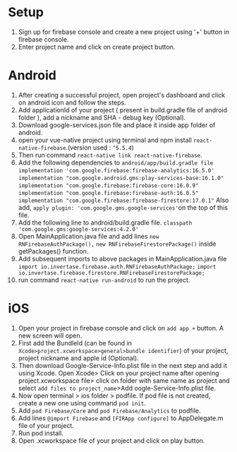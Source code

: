 # Setup

1. Sign up for firebase console and create a new project using '+' button in firebase console.
2. Enter project name and click on create project button.

# Android
1. After creating a successful project, open project's dashboard and click on android icon and follow the steps.
2. Add applicationId of your project ( present in build.gradle file of android folder ), add a nickname and SHA - debug key (Optional). 
3. Download google-services.json file and place it inside app folder of android.
3.  open your vue-native project using terminal and npm install `react-native-firebase`.(version used : `^5.5.4`)
4. Then run command `react-native link react-native-firebase`.
5. Add the following dependencies to `android/app/build.gradle file`
    `implementation 'com.google.firebase:firebase-analytics:16.5.0'`
    `implementation "com.google.android.gms:play-services-base:16.1.0"`
    `implementation "com.google.firebase:firebase-core:16.0.9"`
    `implementation "com.google.firebase:firebase-auth:16.0.5"`
    `implementation "com.google.firebase:firebase-firestore:17.0.1"`
Also add, `apply plugin: 'com.google.gms.google-services'`on the top of this file.     
6. Add the following line to android/build.gradle file.
 `classpath 'com.google.gms:google-services:4.2.0'`    
7. Open MainApplication.java file and add lines
  `new RNFirebaseAuthPackage(),`
  `new RNFirebaseFirestorePackage()` inside getPackages() function.
8. Add subsequent imports to above packages in MainApplication.java file 
`import io.invertase.firebase.auth.RNFirebaseAuthPackage;`
`import io.invertase.firebase.firestore.RNFirebaseFirestorePackage;`
9. run command `react-native run-android` to run the project.

# iOS

1. Open your project in firebase console and click on `add app +` button. A new screen will open.
2. First add the BundleId (can be found in `Xcode>project.xcworkspace>general>bundle identifier`) of your project, project nickname and apple id (Optional). 
3. Then download Google-Service-Info.plist file in the next step and add it using Xcode. Open Xcode> Click on your project name after opening project.xcworkspace file> click on folder with same name as project and select  `add files to project_name`>Add oogle-Service-Info.plist file.
4. Now open terminal > ios folder > podfile. If pod file is not created, create a new one using command `pod init`.
5. Add `pod Firebase/Core` and `pod Firebase/Analytics` to podfile.
6. Add lines `@import Firebase` and `[FIRApp configure]` to AppDelegate.m file of your project.
7. Run pod install.
8. Open .xcworkspace file of your project and click on play button.